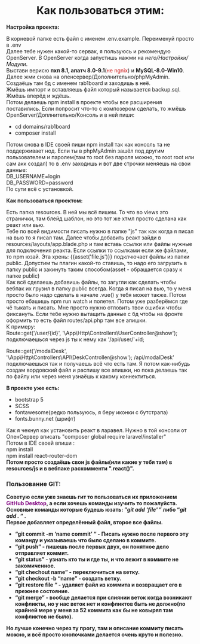 <h1 align="center">Как пользоваться этим:</h1>

<b style="text-align: center">Настройка проекта:</b>
<p>
В корневой папке есть файл с именем .env.example. Переименуй просто в .env <br />
Далее тебе нужен какой-то сервак, я пользуюсь и рекомендую OpenServer. В OpenServer когда запустишь нажми на <i>него/Настройки/Модули</i>. <br />
Выстави верисю <b>пхп 8.1, апатч 8.0-9.1</b>(<span style="color: #cd1313;">не ngnix</span>) и <b>MySQL-8.0-Win10</b>. <br />
Далее жми снова на опенсервер/Дополнительно/phpMyAdmin. Создаёшь там бд с именем rab1board и заходишь в неё. <br />
Жмёшь импорт и вставляешь файл который называется backup.sql. Жмёшь вперёд и ждёшь. <br />
Потом делаешь npm install в проекте чтобы все расширения поставились. Если попросит что-то с композером сделать, то жмёшь OpenServer/Доплнительно/Консоль и в ней пиши: <br />
<ul>
<li>cd domains/rab1board</li>
<li>composer install</li>
</ul>
Потом снова в IDE своей пиши npm install так как консоль та не поддерживает нод.
Если ты в phpMyAdmin зашёл под другим пользователем и паролем(там то root без пароля можно, то root root или сам акк создал)
то в .env заходишь и вот две строчки меняешь на свои данные:<br>
DB_USERNAME=login         <br>
DB_PASSWORD=password         <br>
По сути всё с установкой.</p>

<b style="text-align: center">Как пользоваться проектом:</b>
<p>
Есть папка resources. В ней мы всё пишем. То что во views это странички, там блейд шаблон, но это тот же хтмл просто сделана как реакт или вью.<br />
Тебе по всей видимости писать нужно в папке "js" так как когда я писал на вью то я писал там. Далее чтобы добавить реакт
зайди в resources/layouts/app.blade.php и там вставь ссылки или файлы нужные для подключения реакта. Если ссылки то ссылками
если же файлами, то npm юзай. Эта хрень: {{asset('file.js')}} подклчючает файлы из папки public. Допустим ты плагин какой-то ставишь, 
то надо его загрузить в папку public и закинуть таким способом(asset - обращается сразу к папке public) <br>
Как всё сделаешь добавишь файлы, то загугли как сделать чтобы вебпак их грузил в папку public всегда. Когда я писал на вью, то
у меня просто было надо сделать в начале .vue() у тебя может также. Потом просто ебашишь npm run watch и полетел.
Потом уже разберёмся где чё тыкать и писать. Мне просто нужно отловить твои ошибки чтобы фиксануть. 
Если тебе нужно вытащить данные с бд чтобы на фронте оформить то есть файл routes/api.php там все апишки.<br>
К примеру: <br>
Route::get('/user/{id}', '\App\Http\Controllers\UserController@show'); подключаешься через js ты к нему как '/api/user/'+id;

Route::get('/modalDesk', '\App\Http\Controllers\API\DeskController@show'); /api/modalDesk' подключаешься так и получаешь всё что есть там.
Я потом как-нибудь создам вордовский файл и распишу все апишки, но пока делаешь так по файлу или через меня узнаёшь к какому коннектиться.
</p>

<b>
В проекте уже есть:
</b>

<ul>
<li>bootstrap 5</li>
<li>SCSS</li>
<li>fontawesome(редко пользуюсь, я беру иконки с бутстрапа)</li>
<li>fonts.bunny.net (шрифт)</li>
</ul>

Как я чекнул как установить реакт в ларавел. Нужно в той консоли от ОпенСервер вписать "composer global require laravel/installer"
<br>Потом в IDE своей впиши :<br>
npm install             <br>
npm install react-router-dom
<br>
<b>Потом просто создаёшь свои js файлы(или какие у тебя там) в resources/js и в вебпаке раскомменти ".react()".

<h3>Пользование GIT:</h3>
<p>Советую если уже знаешь гит то пользоваться их приложением <b style="color: purple;">GitHub Desktop</b>, а если хочешь команды изучить то пожалуйста. Основные команды которые будешь юзать:
”<i>git add 'file'</i> ” либо “<i>git add . </i> “ .  <br />Первое добавляет определённый файл, второе все файлы.</p>

<ul>
<li>“git commit -m ‘name commit’ “ - Писать нужно после первого эту команду и указываешь что было сделано в коммите.</li>

<li>“git push” - пишешь после первых двух, он понятное дело отправляет коммит.</li>

<li>“git status” - узнать кто ты и где ты, и что лежит в коммите не закомиченное.</li>

<li>“git chechout name” - переключиться на ветку.</li>

<li>“git checkout -b “name” - создать ветку.</li>

<li>“git restore file “ - удаляет файл из коммита и возвращает его в прежнее состояние.</li>

<li>“git merge” - вообще делается при слиянии веток когда возникают конфликты, но у нас веток нет и конфликтов 
быть не должно(по крайней мере у меня за 52 коммита как бы не ковырял там конфликтов не было).</li>
</ul>
Но лучше конечно через ту прогу, там и описание коммиту писать можно, и всё просто кнопочками делается очень круто  и полезно.

[//]: # (Для меня:)
<b style="display: none;">mysqldump -u root -p rab1board --result-file=backup.sql</b>
